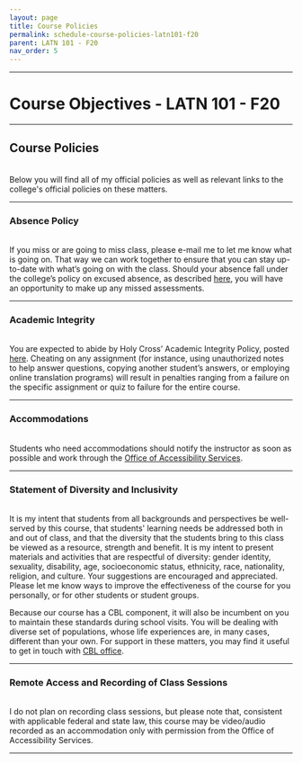 ```yaml
---
layout: page
title: Course Policies
permalink: schedule-course-policies-latn101-f20
parent: LATN 101 - F20
nav_order: 5
---
```

***

# Course Objectives - LATN 101 - F20

***

## Course Policies
&nbsp;  
Below you will find all of my official policies as well as relevant links to the college's official policies on these matters.

***

### Absence Policy
&nbsp;  
If you miss or are going to miss class, please e-mail me to let me know what is going on. That way we can work together to ensure that you can stay up-to-date with what’s going on with the class. Should your absence fall under the college’s policy on excused absence, as described [here](https://catalog.holycross.edu/requirements-policies/academic-policies/#coursepoliciestext), you will have an opportunity to make up any missed assessments.

***

### Academic Integrity
&nbsp;  
You are expected to abide by Holy Cross’ Academic Integrity Policy, posted [here](https://catalog.holycross.edu/requirements-policies/academic-policies/#academicintegritytext). Cheating on any assignment (for instance, using unauthorized notes to help answer questions, copying another student’s answers, or employing online translation programs) will result in penalties ranging from a failure on the specific assignment or quiz to failure for the entire course.

***

### Accommodations
&nbsp;  
Students who need accommodations should notify the instructor as soon as possible and work through the [Office of Accessibility Services](https://www.holycross.edu/health-wellness-and-access/office-accessibility-services).

***

### Statement of Diversity and Inclusivity
&nbsp;  
It is my intent that students from all backgrounds and perspectives be well-served by this course, that students' learning needs be addressed both in and out of class, and that the diversity that the students bring to this class be viewed as a resource, strength and benefit. It is my intent to present materials and activities that are respectful of diversity: gender identity, sexuality, disability, age, socioeconomic status, ethnicity, race, nationality, religion, and culture. Your suggestions are encouraged and appreciated. Please let me know ways to improve the effectiveness of the course for you personally, or for other students or student groups.

Because our course has a CBL component, it will also be incumbent on you to maintain these standards during school visits. You will be dealing with diverse set of populations, whose life experiences are, in many cases, different than your own. For support in these matters, you may find it useful to get in touch with [CBL office](https://www.holycross.edu/engaged-learning/donelan-office-community-based-learning/about-donelan-office).

***

### Remote Access and Recording of Class Sessions
&nbsp;  
I do not plan on recording class sessions, but please note that, consistent with applicable federal and state law, this course may
be video/audio recorded as an accommodation only with permission from the Office of Accessibility Services.

***
